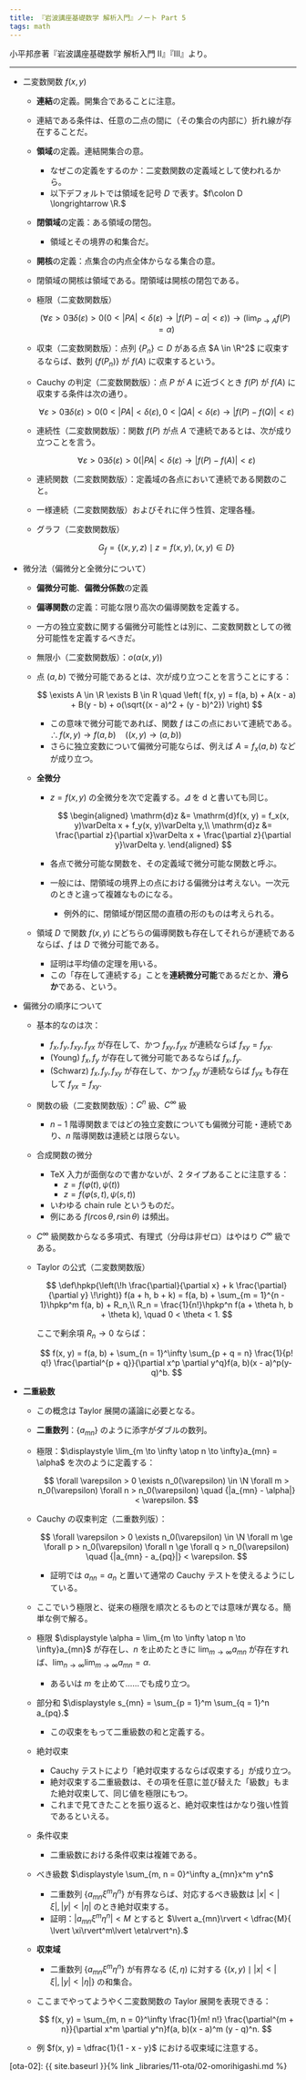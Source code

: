 ```yaml
---
title: 『岩波講座基礎数学 解析入門』ノート Part 5
tags: math
---
```


小平邦彦著『岩波講座基礎数学 解析入門 II』『III』より。

----

* 二変数関数 $f(x, y)$
  * **連結**の定義。開集合であることに注意。
  * 連結である条件は、任意の二点の間に（その集合の内部に）折れ線が存在することだ。
  * **領域**の定義。連結開集合の意。
    * なぜこの定義をするのか：二変数関数の定義域として使われるから。
    * 以下デフォルトでは領域を記号 $D$ で表す。$f\colon D \longrightarrow \R.$
  * **閉領域**の定義：ある領域の閉包。
    * 領域とその境界の和集合だ。
  * **開核**の定義：点集合の内点全体からなる集合の意。
  * 閉領域の開核は領域である。閉領域は開核の閉包である。
  * 極限（二変数関数版）

    $$
    \left(
      \forall \varepsilon > 0 \exists \delta(\varepsilon) > 0
      \left(
        0 < {|PA|} < \delta(\varepsilon)
        \rightarrow
        {|f(P) - \alpha|} < \varepsilon
      \right)
    \right)
    \rightarrow
    \left(\lim_{P \to A}f(P) = \alpha\right)
    $$

  * 収束（二変数関数版）：点列 $\lbrace P_n\rbrace \subset D$ がある点 $A \in \R^2$ に収束するならば、数列
    $\lbrace f(P_n)\rbrace$ が $f(A)$ に収束するという。
  * Cauchy の判定（二変数関数版）：点 $P$ が $A$ に近づくとき $f(P)$ が $f(A)$ に収束する条件は次の通り。

    $$
    \forall \varepsilon > 0 \exists \delta(\varepsilon) > 0
      \left(
        0 < {|PA|} < \delta(\varepsilon), 0 < {|QA|} < \delta(\varepsilon)
        \rightarrow
        {|f(P) - f(Q)|} < \varepsilon
      \right)
    $$

  * 連続性（二変数関数版）：関数 $f(P)$ が点 $A$ で連続であるとは、次が成り立つことを言う。

    $$
    \forall \varepsilon > 0 \exists \delta(\varepsilon) > 0
    \left(
      {|PA|} < \delta(\varepsilon)
      \rightarrow
      {|f(P) - f(A)|} < \varepsilon
    \right)
    $$

  * 連続関数（二変数関数版）：定義域の各点において連続である関数のこと。
  * 一様連続（二変数関数版）およびそれに伴う性質、定理各種。
  * グラフ（二変数関数版）

    $$
    G_f = \lbrace (x, y, z) \mid z = f(x, y), (x, y) \in D\rbrace
    $$

* 微分法（偏微分と全微分について）
  * **偏微分可能**、**偏微分係数**の定義
  * **偏導関数**の定義：可能な限り高次の偏導関数を定義する。
  * 一方の独立変数に関する偏微分可能性とは別に、二変数関数としての微分可能性を定義するべきだ。
  * 無限小（二変数関数版）：$o(\alpha(x, y))$
  * 点 $(a, b)$ で微分可能であるとは、次が成り立つことを言うことにする：

    $$
    \exists A \in \R \exists B \in R
    \quad
    \left(
        f(x, y) = f(a, b) + A(x - a) + B(y - b) + o(\sqrt{(x - a)^2 + (y - b)^2})
    \right)
    $$

    * この意味で微分可能であれば、関数 $f$ はこの点において連続である。$\therefore f(x, y) \to f(a, b)\quad((x, y) \to (a, b))$
    * さらに独立変数について偏微分可能ならば、例えば $A = f_x(a, b)$ などが成り立つ。
  * **全微分**
    * $z = f(x, y)$ の全微分を次で定義する。$\varDelta$ を $\mathrm{d}$ と書いても同じ。

       $$
       \begin{aligned}
       \mathrm{d}z &= \mathrm{d}f(x, y) = f_x(x, y)\varDelta x + f_y(x, y)\varDelta y,\\
       \mathrm{d}z &= \frac{\partial z}{\partial x}\varDelta x + \frac{\partial z}{\partial y}\varDelta y.
       \end{aligned}
       $$

    * 各点で微分可能な関数を、その定義域で微分可能な関数と呼ぶ。
    * 一般には、閉領域の境界上の点における偏微分は考えない。一次元のときと違って複雑なものになる。
      * 例外的に、閉領域が閉区間の直積の形のものは考えられる。
  * 領域 $D$ で関数 $f(x, y)$ にどちらの偏導関数も存在してそれらが連続であるならば、$f$ は $D$ で微分可能である。
    * 証明は平均値の定理を用いる。
    * この「存在して連続する」ことを**連続微分可能**であるだとか、**滑らか**である、という。
* 偏微分の順序について
  * 基本的なのは次：
    * $f_x, f_y, f_{xy}, f_{yx}$ が存在して、かつ $f_{xy}, f_{yx}$ が連続ならば $f_{xy} = f_{yx}.$
    * (Young) $f_x, f_y$ が存在して微分可能であるならば $f_x, f_y.$
    * (Schwarz) $f_x, f_y, f_{xy}$ が存在して、かつ $f_{xy}$ が連続ならば $f_{yx}$ も存在して $f_{yx} = f_{xy}.$
  * 関数の級（二変数関数版）：$C^n$ 級、$C^\infty$ 級
    * $n - 1$ 階導関数まではどの独立変数についても偏微分可能・連続であり、$n$ 階導関数は連続とは限らない。
  * 合成関数の微分
    * TeX 入力が面倒なので書かないが、2 タイプあることに注意する：
      * $z = f(\varphi(t), \psi(t))$
      * $z = f(\varphi(s, t), \psi(s, t))$
    * いわゆる chain rule というものだ。
    * 例にある $f(r\cos\theta, r\sin\theta)$ は頻出。
  * $C^\infty$ 級関数からなる多項式、有理式（分母は非ゼロ）はやはり $C^\infty$ 級である。
  * Taylor の公式（二変数関数版）

    $$
    \def\hpkp{\left(\!h \frac{\partial}{\partial x} + k \frac{\partial}{\partial y} \!\right)}
    f(a + h, b + k) = f(a, b) + \sum_{m = 1}^{n - 1}\hpkp^m f(a, b) + R_n,\\
    R_n = \frac{1}{n!}\hpkp^n f(a + \theta h, b + \theta k),
    \quad 0 < \theta < 1.
    $$

    ここで剰余項 $R_n \to 0$ ならば：

    $$
    f(x, y) = f(a, b) + \sum_{n = 1}^\infty \sum_{p + q = n} \frac{1}{p! q!}
      \frac{\partial^{p + q}}{\partial x^p \partial y^q}f(a, b)(x - a)^p(y-q)^b.
    $$

* **二重級数**
  * この概念は Taylor 展開の議論に必要となる。
  * **二重数列**：$\lbrace a_{mn}\rbrace$ のように添字がダブルの数列。
  * 極限：$\displaystyle \lim_{m \to \infty \atop n \to \infty}a_{mn} = \alpha$ を次のように定義する：

    $$
    \forall \varepsilon > 0
    \exists n_0(\varepsilon) \in \N
    \forall m > n_0(\varepsilon)
    \forall n > n_0(\varepsilon)
    \quad
    {|a_{mn} - \alpha|} < \varepsilon.
    $$

  * Cauchy の収束判定（二重数列版）：

    $$
    \forall \varepsilon > 0
    \exists n_0(\varepsilon) \in \N
    \forall m \ge \forall p > n_0(\varepsilon)
    \forall n \ge \forall q > n_0(\varepsilon)
    \quad
    {|a_{mn} - a_{pq}|} < \varepsilon.
    $$

    * 証明では $a_{nn} = a_n$ と置いて通常の Cauchy テストを使えるようにしている。
  * ここでいう極限と、従来の極限を順次とるものとでは意味が異なる。簡単な例で解る。
  * 極限 $\displaystyle \alpha = \lim_{m \to \infty \atop n \to \infty}a_{mn}$ が存在し、$n$ を止めたときに
    $\displaystyle \lim_{m\to\infty}a_{mn}$ が存在すれば、$\displaystyle \lim_{n\to\infty}\lim_{m\to\infty}a_{mn} = \alpha.$
    * あるいは $m$ を止めて……でも成り立つ。
  * 部分和 $\displaystyle s_{mn} = \sum_{p = 1}^m \sum_{q = 1}^n a_{pq}.$
    * この収束をもって二重級数の和と定義する。
  * 絶対収束
    * Cauchy テストにより「絶対収束するならば収束する」が成り立つ。
    * 絶対収束する二重級数は、その項を任意に並び替えた「級数」もまた絶対収束して、同じ値を極限にもつ。
    * これまで見てきたことを振り返ると、絶対収束性はかなり強い性質であるといえる。
  * 条件収束
    * 二重級数における条件収束は複雑である。
  * べき級数 $\displaystyle \sum_{m, n = 0}^\infty a_{mn}x^m y^n$
    * 二重数列 $\lbrace a_{mn}\xi^m\eta^n\rbrace$ が有界ならば、対応するべき級数は $\lvert x\rvert < \lvert \xi\rvert, \lvert y\rvert < \lvert \eta\rvert$ のとき絶対収束する。
    * 証明：$\lvert a_{mn}\xi^m\eta^n\rvert < M$ とすると $\lvert a_{mn}\rvert < \dfrac{M}{ \lvert \xi\rvert^m\lvert \eta\rvert^n}.$
  * **収束域**
    * 二重数列 $\lbrace a_{mn}\xi^m\eta^n\rbrace$ が有界なる $(\xi, \eta)$ に対する $\lbrace (x, y) \mid \lvert x\rvert < \lvert \xi\rvert, \lvert y\rvert < \lvert \eta\rvert\rbrace$ の和集合。
  * ここまでやってようやく二変数関数の Taylor 展開を表現できる：

    $$
    f(x, y) = \sum_{m, n = 0}^\infty \frac{1}{m! n!}
      \frac{\partial^{m + n}}{\partial x^m \partial y^n}f(a, b)(x - a)^m (y - q)^n.
    $$

  * 例 $f(x, y) = \dfrac{1}{1 - x - y}$ における収束域に注意する。

[ota-02]: {{ site.baseurl }}{% link _libraries/11-ota/02-omorihigashi.md %}
